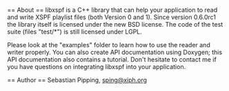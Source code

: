 == About ==
libxspf is a C++ library that can help your application
to read and write XSPF playlist files (both Version 0 and 1).
Since version 0.6.0rc1 the library itself is licensed under
the new BSD license. The code of the test suite (files "test/*")
is still licensed under LGPL.

Please look at the "examples" folder to learn how to use the
reader and writer properly. You can also create API documentation
using Doxygen; this API documentation also contains a tutorial.
Don't hesitate to contact me if you have questions on
integrating libxspf into your application.


== Author ==
Sebastian Pipping, sping@xiph.org
